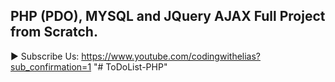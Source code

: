 ## PHP (PDO), MYSQL and JQuery AJAX Full Project from Scratch.

► Subscribe Us:
https://www.youtube.com/codingwithelias?sub_confirmation=1
"# ToDoList-PHP" 
